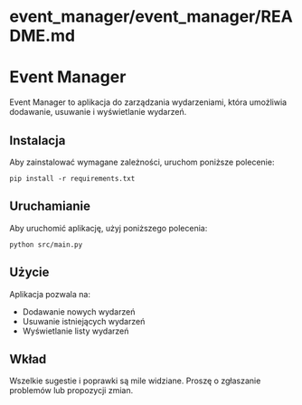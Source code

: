 # event_manager/event_manager/README.md

# Event Manager

Event Manager to aplikacja do zarządzania wydarzeniami, która umożliwia dodawanie, usuwanie i wyświetlanie wydarzeń. 

## Instalacja

Aby zainstalować wymagane zależności, uruchom poniższe polecenie:

```
pip install -r requirements.txt
```

## Uruchamianie

Aby uruchomić aplikację, użyj poniższego polecenia:

```
python src/main.py
```

## Użycie

Aplikacja pozwala na:

- Dodawanie nowych wydarzeń
- Usuwanie istniejących wydarzeń
- Wyświetlanie listy wydarzeń

## Wkład

Wszelkie sugestie i poprawki są mile widziane. Proszę o zgłaszanie problemów lub propozycji zmian.